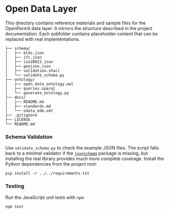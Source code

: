 # Open Data Layer

This directory contains reference materials and sample files for the OpenPermit data layer.
It mirrors the structure described in the project documentation.  Each subfolder
contains placeholder content that can be replaced with real implementations.

```
├── schema/
│   ├── blds.json
│   ├── ifc.json
│   ├── iso20022.json
│   ├── geojson.json
│   ├── validation.shacl
│   └── validate_schema.py
├── ontology/
│   ├── open_data_ontology.owl
│   ├── queries.sparql
│   └── generate_ontology.py
├── docs/
│   ├── README.md
│   ├── standards.md
│   └── odata_edm.xml
├── .gitignore
├── LICENSE
└── README.md
```

### Schema Validation

Use `validate_schema.py` to check the example JSON files. The script falls back
to a minimal validator if the [`jsonschema`](https://pypi.org/project/jsonschema/)
package is missing, but installing the real library provides much more complete
coverage. Install the Python dependencies from the project root:

```
pip install -r ../../requirements.txt
```

### Testing

Run the JavaScript unit tests with `npm`:

```bash
npm test
```
